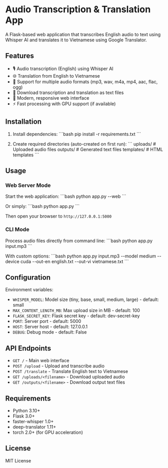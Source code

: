 # Audio Transcription & Translation App

A Flask-based web application that transcribes English audio to text using Whisper AI and translates it to Vietnamese using Google Translator.

## Features

- 🎙️ Audio transcription (English) using Whisper AI
- 🌐 Translation from English to Vietnamese
- 📁 Support for multiple audio formats (mp3, wav, m4a, mp4, aac, flac, ogg)
- 💾 Download transcription and translation as text files
- 🎨 Modern, responsive web interface
- ⚡ Fast processing with GPU support (if available)

## Installation

1. Install dependencies:
\`\`\`bash
pip install -r requirements.txt
\`\`\`

2. Create required directories (auto-created on first run):
\`\`\`
uploads/  # Uploaded audio files
outputs/  # Generated text files
templates/  # HTML templates
\`\`\`

## Usage

### Web Server Mode

Start the web application:
\`\`\`bash
python app.py --web
\`\`\`

Or simply:
\`\`\`bash
python app.py
\`\`\`

Then open your browser to `http://127.0.0.1:5000`

### CLI Mode

Process audio files directly from command line:
\`\`\`bash
python app.py input.mp3
\`\`\`

With custom options:
\`\`\`bash
python app.py input.mp3 --model medium --device cuda --out-en english.txt --out-vi vietnamese.txt
\`\`\`

## Configuration

Environment variables:
- `WHISPER_MODEL`: Model size (tiny, base, small, medium, large) - default: small
- `MAX_CONTENT_LENGTH_MB`: Max upload size in MB - default: 100
- `FLASK_SECRET_KEY`: Flask secret key - default: dev-secret-key
- `PORT`: Server port - default: 5000
- `HOST`: Server host - default: 127.0.0.1
- `DEBUG`: Debug mode - default: False

## API Endpoints

- `GET /` - Main web interface
- `POST /upload` - Upload and transcribe audio
- `POST /translate` - Translate English text to Vietnamese
- `GET /uploads/<filename>` - Download uploaded audio
- `GET /outputs/<filename>` - Download output text files

## Requirements

- Python 3.10+
- Flask 3.0+
- faster-whisper 1.0+
- deep-translator 1.11+
- torch 2.0+ (for GPU acceleration)

## License

MIT License
